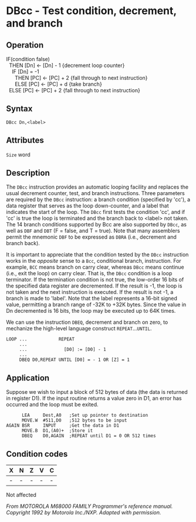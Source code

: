 # DBcc - Test condition, decrement, and branch

## Operation
IF(condition false)<br/>
&nbsp;&nbsp;THEN [Dn] ← [Dn] - 1 {decrement loop counter}<br/>
&nbsp;&nbsp;&nbsp;&nbsp;IF [Dn] = -1<br/>
&nbsp;&nbsp;&nbsp;&nbsp;&nbsp;&nbsp;THEN [PC] ← [PC] + 2 {fall through to next instruction}<br/>
&nbsp;&nbsp;&nbsp;&nbsp;&nbsp;&nbsp;ELSE [PC] ← [PC] + d {take branch}<br/>
&nbsp;&nbsp;ELSE [PC] ← [PC] + 2 {fall through to next instruction}<br/>

## Syntax
```assembly
DBcc Dn,<label>
```

## Attributes
`Size` word

## Description
The `DBcc` instruction provides an automatic looping facility and replaces the usual decrement counter, test, and branch instructions. Three parameters are required by the `DBcc` instruction: a branch condition (specified by 'cc'), a data register that serves as the loop down-counter, and a label that indicates the start of the loop. The `DBcc` first tests the condition 'cc', and if 'cc' is true the loop is terminated and the branch back to \<label\> not taken. The 14 branch conditions supported by Bcc are also supported by `DBcc`, as well as `DBF` and `DBT` (F = false, and T = true). Note that many assemblers permit the mnemonic `DBF` to be expressed as `DBRA` (i.e., decrement and branch back).

It is important to appreciate that the condition tested by the `DBcc` instruction works in the *opposite* sense to a `Bcc`, conditional branch, instruction. For example, `BCC` means branch on carry clear, whereas `DBcc` means continue (i.e., exit the loop) on carry clear. That is, the `DBcc` condition is a loop terminator. If the termination condition is not true, the low-order 16 bits of the specified data register are decremented. If the result is -1, the loop is not taken and the next instruction is executed. If the result is not -1, a branch is made to 'label'. Note that the label represents a 16-bit signed value, permitting a branch range of -32K to +32K bytes. Since the value in Dn decremented is 16 bits, the loop may be executed up to 64K times.

We can use the instruction `DBEQ`, decrement and branch on zero, to mechanize the high-level language construct `REPEAT`...`UNTIL`.

```
LOOP ...            REPEAT
     ...
     ...              [D0] := [D0] - 1
     ...
     DBEQ D0,REPEAT UNTIL [D0] = - 1 OR [Z] = 1
```

## Application
Suppose we wish to input a block of 512 bytes of data (the data is returned in register D1). If the input routine returns a value zero in D1, an error has occurred and the loop must be exited.

```assembly
      LEA     Dest,A0   ;Set up pointer to destination
      MOVE.W  #511,D0   ;512 bytes to be input
AGAIN BSR     INPUT     ;Get the data in D1
      MOVE.B  D1,(A0)+  ;Store it
      DBEQ    D0,AGAIN  ;REPEAT until D1 = 0 OR 512 times
```

## Condition codes
|X|N|Z|V|C|
|--|--|--|--|--|
|-|-|-|-|-|

Not affected

*From MOTOROLA M68000 FAMILY Programmer's reference manual. Copyright 1992 by Motorola Inc./NXP. Adapted with permission.*